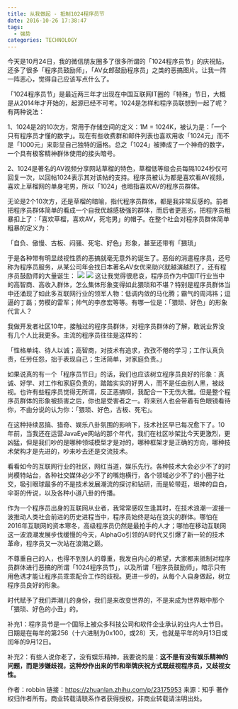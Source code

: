 ```yaml
---
title: 从我做起 - 抵制1024程序员节
date: 2016-10-26 17:38:47
tags:
  - 强势
categories: TECHNOLOGY
---
```


今天是10月24日，我的微信朋友圈多了很多所谓的「1024程序员节」的庆祝贴，还多了很多「程序员鼓励师」，「AV女郎鼓励程序员」之类的恶搞图片。让我一阵一阵恶心，觉得自己应该写点什么了。
<!--more-->

「1024程序员节」是最近两三年才出现在中国互联网IT圈的「特殊」节日，大概是从2014年才开始的，起源已经不可考。1024是怎样和程序员联想到一起了呢？有两种说法：

1、1024是2的10次方，常用于存储空间的定义：1M = 1024K，被认为是：「一个只有程序员才懂的数字」。现在有些收费群和邮件列表也喜欢用收「1024元」而不是「1000元」来彰显自己独特的逼格。总之「1024」被捧成了一个神奇的数字，一个具有极客精神群体使用的接头暗号。

2、1024是著名的AV视频分享网站草榴的特色，草榴低等级会员每隔1024秒仅可回复一次，以回帖1024表示其对该帖的支持。程序员被认为都是喜欢看AV视频，喜欢上草榴网的单身宅男，所以「1024」也暗指喜欢AV的程序员群体。

无论是2个10次方，还是草榴的暗喻，指代程序员群体，都是我非常反感的。前者把程序员群体简单的看成一个自我优越感极强的群体，而后者更恶劣，把程序员粗暴扣上了：「喜欢草榴，喜欢AV，死宅男」的帽子。在整个社会对程序员群体简单粗暴的定义为：

「自负、傲慢、古板、闷骚、死宅、好色」形象，甚至还带有「猥琐」

于是各种带有明显歧视性质的恶搞就毫无意外的诞生了。恶俗的消遣程序员，还号称为程序员服务，从某公司年会找日本著名AV女优来助兴就越演越烈了，还有程序员鼓励师的大量诞生：
![](https://pic2.zhimg.com/v2-171a9461e37f9ff7dfb4da1d88fbf689_r.png)
![](https://pic2.zhimg.com/v2-ea6a9c043d027bf5347e392a2f925091_r.jpg)
这让我觉得很悲哀，程序员作为中国IT行业当中的高智商、高收入群体，怎么集体形象变得如此猥琐和不堪？特别是程序员群体当中还涌现了如此多互联网行业的领军人物：低调内敛的马化腾；霸气的周鸿祎；逗逼的丁磊；劳模的雷军；帅气的李彦宏等等。有哪一位是：「猥琐、好色」的形象代言人？

我做开发者社区10年，接触过的程序员群体，对程序员群体的了解，敢说业界没有几个人比我更多。主流的程序员往往是这样的：

「性格单纯、待人以诚；高智商，对技术有追求，孜孜不倦的学习；工作认真负责，任劳任怨，拙于表现自己；生活简单，对家庭负责。」

如果说真的有一个「程序员节日」的话，我们也应该树立程序员良好的形象：真诚、好学、对工作和家庭负责的，踏踏实实的好男人，而不是任由别人黑，被歧视。也许有些程序员觉得无所谓，反正恶搞呗，我配合一下无伤大雅。但是整个程序员群体的形象被损害之后，你也是受害者之一。将来别人也会带着有色眼镜看待你，不由分说的认为你：「猥琐、好色，古板、死宅」。

在这种持续恶搞、猎奇、娱乐八卦氛围的影响下，技术社区早已每况愈下了。10年前，当我还在运营JavaEye网站的那个年代，我们在社区吵架比今天更激烈，更凶猛，但是我们吵的是哪种领域模型才是对的，哪种框架才是正确的方向，哪种技术架构才是先进的，吵来吵去还是交流技术。

看看如今的互联网行业的社区，网红当道，娱乐先行。各种技术大会必少不了的时尚模特站台，各种社交媒体必少不了的嘴炮横行，各个领域必少不了的小圈子社交，吸引眼球最多的不是技术发展潮流的探讨和钻研，而是轮带逛，垠神的自白，伞哥的传说，以及各种小道八卦的传播。

作为一个程序员出身的互联网从业者，我常常感叹生逢其时，在技术浪潮一波接一波推动人类社会前进的历史进程当中，程序员始终是站在浪尖的群体。哪怕在2016年互联网的资本寒冬，高级程序员仍然是最抢手的人才；哪怕在移动互联网这一波浪潮发展步伐缓慢的今天，AlphaGo引领的AI时代又引爆了新一轮的技术革命，程序员又一次站在浪潮之巅。

不尊重自己的人，也得不到别人的尊重，我发自内心的希望，大家都来抵制对程序员群体进行恶搞的所谓「1024程序员节」，以及所谓「程序员鼓励师」，暗示只有用色诱才能让程序员乖乖配合工作的歧视。更进一步的，从每个人自身做起，树立程序员良好的形象。

时代赋予了我们弄潮儿的身份，我们是来改变世界的，不是来成为世界眼中那个「猥琐、好色的小丑」的。

补充1：程序员节是一个国际上被众多科技公司和软件企业承认的业内人士节日。日期是在每年的第256（十六进制为0x100，或28）天，也就是平年的9月13日或闰年的9月12日。

补充2：有些人说你老了，没有娱乐精神，我要说的是：**这不是有没有娱乐精神的问题，而是涉嫌歧视，这种炒作出来的节和举牌庆祝方式既歧视程序员，又歧视女性。**


作者：robbin
链接：https://zhuanlan.zhihu.com/p/23175953
来源：知乎
著作权归作者所有。商业转载请联系作者获得授权，非商业转载请注明出处。